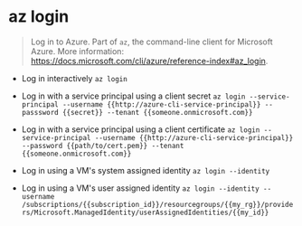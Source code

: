 # az login
> Log in to Azure.
> Part of `az`, the command-line client for Microsoft Azure.
> More information: <https://docs.microsoft.com/cli/azure/reference-index#az_login>.

- Log in interactively
`az login`

- Log in with a service principal using a client secret
`az login --service-principal --username {{http://azure-cli-service-principal}} --passsword {{secret}} --tenant {{someone.onmicrosoft.com}}`

- Log in with a service principal using a client certificate
`az login --service-principal --username {{http://azure-cli-service-principal}} --password {{path/to/cert.pem}} --tenant {{someone.onmicrosoft.com}}`

- Log in using a VM's system assigned identity
`az login --identity`

- Log in using a VM's user assigned identity
`az login --identity --username /subscriptions/{{subscription_id}}/resourcegroups/{{my_rg}}/providers/Microsoft.ManagedIdentity/userAssignedIdentities/{{my_id}}`
